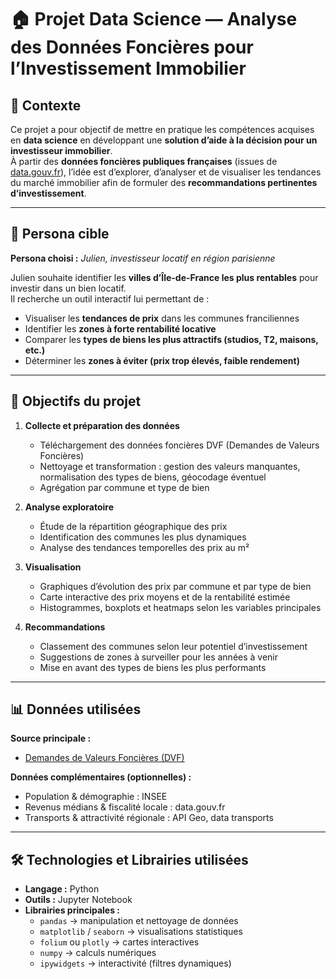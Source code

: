 # 🏠 Projet Data Science — Analyse des Données Foncières pour l’Investissement Immobilier

## 🎯 Contexte

Ce projet a pour objectif de mettre en pratique les compétences acquises en **data science** en développant une **solution d’aide à la décision pour un investisseur immobilier**.  
À partir des **données foncières publiques françaises** (issues de [data.gouv.fr](https://www.data.gouv.fr)), l’idée est d’explorer, d’analyser et de visualiser les tendances du marché immobilier afin de formuler des **recommandations pertinentes d’investissement**.

---

## 👤 Persona cible

**Persona choisi :** *Julien, investisseur locatif en région parisienne*  

Julien souhaite identifier les **villes d’Île-de-France les plus rentables** pour investir dans un bien locatif.  
Il recherche un outil interactif lui permettant de :
- Visualiser les **tendances de prix** dans les communes franciliennes  
- Identifier les **zones à forte rentabilité locative**  
- Comparer les **types de biens les plus attractifs (studios, T2, maisons, etc.)**  
- Déterminer les **zones à éviter (prix trop élevés, faible rendement)**  

---

## 🧩 Objectifs du projet

1. **Collecte et préparation des données**
   - Téléchargement des données foncières DVF (Demandes de Valeurs Foncières)
   - Nettoyage et transformation : gestion des valeurs manquantes, normalisation des types de biens, géocodage éventuel
   - Agrégation par commune et type de bien

2. **Analyse exploratoire**
   - Étude de la répartition géographique des prix
   - Identification des communes les plus dynamiques
   - Analyse des tendances temporelles des prix au m²

3. **Visualisation**
   - Graphiques d’évolution des prix par commune et par type de bien  
   - Carte interactive des prix moyens et de la rentabilité estimée  
   - Histogrammes, boxplots et heatmaps selon les variables principales  

4. **Recommandations**
   - Classement des communes selon leur potentiel d’investissement  
   - Suggestions de zones à surveiller pour les années à venir  
   - Mise en avant des types de biens les plus performants  

---

## 📊 Données utilisées

**Source principale :**  
- [Demandes de Valeurs Foncières (DVF)](https://www.data.gouv.fr/fr/datasets/demandes-de-valeurs-foncieres/)

**Données complémentaires (optionnelles) :**
- Population & démographie : INSEE  
- Revenus médians & fiscalité locale : data.gouv.fr  
- Transports & attractivité régionale : API Geo, data transports  

---

## 🛠️ Technologies et Librairies utilisées

- **Langage :** Python  
- **Outils :** Jupyter Notebook  
- **Librairies principales :**
  - `pandas` → manipulation et nettoyage de données  
  - `matplotlib` / `seaborn` → visualisations statistiques  
  - `folium` ou `plotly` → cartes interactives  
  - `numpy` → calculs numériques  
  - `ipywidgets` → interactivité (filtres dynamiques)  

